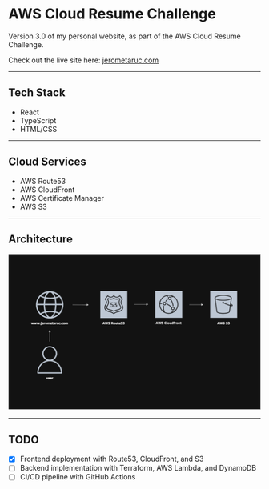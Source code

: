 # AWS Cloud Resume Challenge

Version 3.0 of my personal website, as part of the AWS Cloud Resume Challenge.

Check out the live site here:  <a href="https://jerometaruc.com" target="_blank" rel="noopener noreferrer">jerometaruc.com</a>

---

## Tech Stack

- React
- TypeScript
- HTML/CSS

---

## Cloud Services

- AWS Route53  
- AWS CloudFront  
- AWS Certificate Manager  
- AWS S3

---

## Architecture

![Architecture Diagram](/image/cloud-resume-challenge.drawio.png)


---

## TODO

- [x] Frontend deployment with Route53, CloudFront, and S3  
- [ ] Backend implementation with Terraform, AWS Lambda, and DynamoDB  
- [ ] CI/CD pipeline with GitHub Actions  
